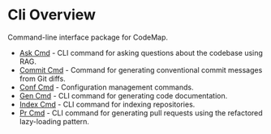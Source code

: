 # Cli Overview

Command-line interface package for CodeMap.

- [Ask Cmd](ask_cmd.md) - CLI command for asking questions about the codebase using RAG.
- [Commit Cmd](commit_cmd.md) - Command for generating conventional commit messages from Git diffs.
- [Conf Cmd](conf_cmd.md) - Configuration management commands.
- [Gen Cmd](gen_cmd.md) - CLI command for generating code documentation.
- [Index Cmd](index_cmd.md) - CLI command for indexing repositories.
- [Pr Cmd](pr_cmd.md) - CLI command for generating pull requests using the refactored lazy-loading pattern.
